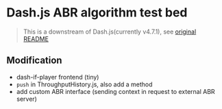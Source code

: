 # Dash.js ABR algorithm test bed

> This is a downstream of Dash.js(currently v4.7.1), see [original README](./original_README.md)

## Modification

- dash-if-player frontend (tiny)
- `push` in ThroughputHistory.js, also add a method
- add custom ABR interface (sending context in request to external ABR server)
